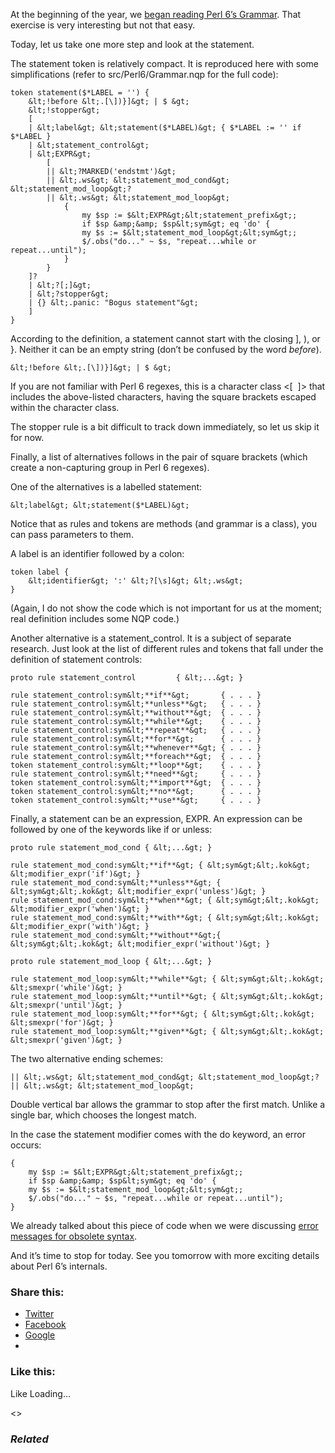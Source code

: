 At the beginning of the year, we [began reading Perl 6’s Grammar][1]. That exercise is very interesting but not that easy.

Today, let us take one more step and look at the statement.

The statement token is relatively compact. It is reproduced here with some simplifications (refer to src/Perl6/Grammar.nqp for the full code):

	token statement($*LABEL = '') {
	    &lt;!before &lt;.[\])}]&gt; | $ &gt;
	    &lt;!stopper&gt;
	    [
	    | &lt;label&gt; &lt;statement($*LABEL)&gt; { $*LABEL := '' if $*LABEL }
	    | &lt;statement_control&gt;
	    | &lt;EXPR&gt;
	        [
	        || &lt;?MARKED('endstmt')&gt;
	        || &lt;.ws&gt; &lt;statement_mod_cond&gt; &lt;statement_mod_loop&gt;?
	        || &lt;.ws&gt; &lt;statement_mod_loop&gt;
	            {
	                my $sp := $&lt;EXPR&gt;&lt;statement_prefix&gt;;
	                if $sp &amp;&amp; $sp&lt;sym&gt; eq 'do' {
	                my $s := $&lt;statement_mod_loop&gt;&lt;sym&gt;;
	                $/.obs("do..." ~ $s, "repeat...while or repeat...until");
	            }
	        }
	    ]?
	    | &lt;?[;]&gt;
	    | &lt;?stopper&gt;
	    | {} &lt;.panic: "Bogus statement"&gt;
	    ]
	}

According to the definition, a statement cannot start with the closing ], ), or \}. Neither it can be an empty string (don’t be confused by the word _before_).

	&lt;!before &lt;.[\])}]&gt; | $ &gt;

If you are not familiar with Perl 6 regexes, this is a character class &lt;[  ]&gt; that includes the above-listed characters, having the square brackets escaped within the character class.

The stopper rule is a bit difficult to track down immediately, so let us skip it for now.

Finally, a list of alternatives follows in the pair of square brackets (which create a non-capturing group in Perl 6 regexes).

One of the alternatives is a labelled statement:

	&lt;label&gt; &lt;statement($*LABEL)&gt;

Notice that as rules and tokens are methods (and grammar is a class), you can pass parameters to them.

A label is an identifier followed by a colon:

	token label {
	    &lt;identifier&gt; ':' &lt;?[\s]&gt; &lt;.ws&gt;
	}

(Again, I do not show the code which is not important for us at the moment; real definition includes some NQP code.)

Another alternative is a statement\_control. It is a subject of separate research. Just look at the list of different rules and tokens that fall under the definition of statement controls:

	proto rule statement_control         { &lt;...&gt; }

	rule statement_control:sym&lt;**if**&gt;       { . . . }
	rule statement_control:sym&lt;**unless**&gt;   { . . . }
	rule statement_control:sym&lt;**without**&gt;  { . . . }
	rule statement_control:sym&lt;**while**&gt;    { . . . }
	rule statement_control:sym&lt;**repeat**&gt;   { . . . }
	rule statement_control:sym&lt;**for**&gt;      { . . . }
	rule statement_control:sym&lt;**whenever**&gt; { . . . }
	rule statement_control:sym&lt;**foreach**&gt;  { . . . }
	token statement_control:sym&lt;**loop**&gt;    { . . . }
	rule statement_control:sym&lt;**need**&gt;     { . . . }
	token statement_control:sym&lt;**import**&gt;  { . . . }
	token statement_control:sym&lt;**no**&gt;      { . . . }
	token statement_control:sym&lt;**use**&gt;     { . . . }

Finally, a statement can be an expression, EXPR. An expression can be followed by one of the keywords like if or unless:

	proto rule statement_mod_cond { &lt;...&gt; }

	rule statement_mod_cond:sym&lt;**if**&gt; { &lt;sym&gt;&lt;.kok&gt; &lt;modifier_expr('if')&gt; }
	rule statement_mod_cond:sym&lt;**unless**&gt; { &lt;sym&gt;&lt;.kok&gt; &lt;modifier_expr('unless')&gt; }
	rule statement_mod_cond:sym&lt;**when**&gt; { &lt;sym&gt;&lt;.kok&gt; &lt;modifier_expr('when')&gt; }
	rule statement_mod_cond:sym&lt;**with**&gt; { &lt;sym&gt;&lt;.kok&gt; &lt;modifier_expr('with')&gt; }
	rule statement_mod_cond:sym&lt;**without**&gt;{ &lt;sym&gt;&lt;.kok&gt; &lt;modifier_expr('without')&gt; }

	proto rule statement_mod_loop { &lt;...&gt; }

	rule statement_mod_loop:sym&lt;**while**&gt; { &lt;sym&gt;&lt;.kok&gt; &lt;smexpr('while')&gt; }
	rule statement_mod_loop:sym&lt;**until**&gt; { &lt;sym&gt;&lt;.kok&gt; &lt;smexpr('until')&gt; }
	rule statement_mod_loop:sym&lt;**for**&gt; { &lt;sym&gt;&lt;.kok&gt; &lt;smexpr('for')&gt; }
	rule statement_mod_loop:sym&lt;**given**&gt; { &lt;sym&gt;&lt;.kok&gt; &lt;smexpr('given')&gt; }

The two alternative ending schemes:

	|| &lt;.ws&gt; &lt;statement_mod_cond&gt; &lt;statement_mod_loop&gt;?
	|| &lt;.ws&gt; &lt;statement_mod_loop&gt;

Double vertical bar allows the grammar to stop after the first match. Unlike a single bar, which chooses the longest match.

In the case the statement modifier comes with the do keyword, an error occurs:

	{
	    my $sp := $&lt;EXPR&gt;&lt;statement_prefix&gt;;
	    if $sp &amp;&amp; $sp&lt;sym&gt; eq 'do' {
	    my $s := $&lt;statement_mod_loop&gt;&lt;sym&gt;;
	    $/.obs("do..." ~ $s, "repeat...while or repeat...until");
	}

We already talked about this piece of code when we were discussing [error messages for obsolete syntax][2].

And it’s time to stop for today. See you tomorrow with more exciting details about Perl 6’s internals.

### Share this:

* [Twitter][3]
* [Facebook][4]
* [Google][5]
*

### Like this:

Like Loading...

<>

### _Related_

  [1]: https://perl6.online/2018/01/01/the-start-of-the-grammar/
  [2]: https://perl6.online/2017/12/30/obsolete-syntax-warnings-part-2/
  [3]: https://perl6.online/2018/01/24/35-statement-in-the-grammar-of-perl-6/?share=twitter "Click to share on Twitter"
  [4]: https://perl6.online/2018/01/24/35-statement-in-the-grammar-of-perl-6/?share=facebook "Click to share on Facebook"
  [5]: https://perl6.online/2018/01/24/35-statement-in-the-grammar-of-perl-6/?share=google-plus-1 "Click to share on Google+"